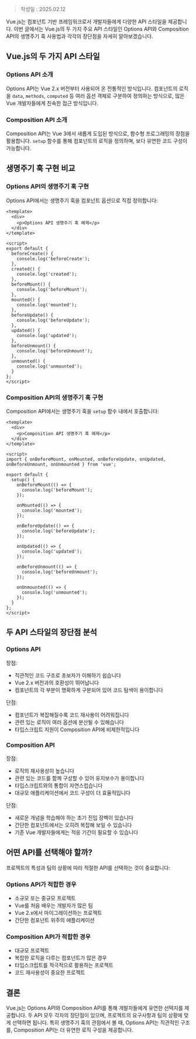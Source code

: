 >작성일 : 2025.02.12

Vue.js는 컴포넌트 기반 프레임워크로서 개발자들에게 다양한 API 스타일을 제공합니다. 이번 글에서는 Vue.js의 두 가지 주요 API 스타일인 Options API와 Composition API의 생명주기 훅 사용법과 각각의 장단점을 자세히 알아보겠습니다.

## Vue.js의 두 가지 API 스타일

### Options API 소개
Options API는 Vue 2.x 버전부터 사용되어 온 전통적인 방식입니다. 컴포넌트의 로직을 `data`, `methods`, `computed` 등 여러 옵션 객체로 구분하여 정의하는 방식으로, 많은 Vue 개발자들에게 친숙한 접근 방식입니다.

### Composition API 소개
Composition API는 Vue 3에서 새롭게 도입된 방식으로, 함수형 프로그래밍의 장점을 활용합니다. `setup` 함수를 통해 컴포넌트의 로직을 정의하며, 보다 유연한 코드 구성이 가능합니다.

## 생명주기 훅 구현 비교

### Options API의 생명주기 훅 구현

Options API에서는 생명주기 훅을 컴포넌트 옵션으로 직접 정의합니다:

```vue
<template>
  <div>
    <p>Options API 생명주기 훅 예제</p>
  </div>
</template>

<script>
export default {
  beforeCreate() {
    console.log('beforeCreate');
  },
  created() {
    console.log('created');
  },
  beforeMount() {
    console.log('beforeMount');
  },
  mounted() {
    console.log('mounted');
  },
  beforeUpdate() {
    console.log('beforeUpdate');
  },
  updated() {
    console.log('updated');
  },
  beforeUnmount() {
    console.log('beforeUnmount');
  },
  unmounted() {
    console.log('unmounted');
  }
};
</script>
```

### Composition API의 생명주기 훅 구현

Composition API에서는 생명주기 훅을 `setup` 함수 내에서 호출합니다:

```vue
<template>
  <div>
    <p>Composition API 생명주기 훅 예제</p>
  </div>
</template>

<script>
import { onBeforeMount, onMounted, onBeforeUpdate, onUpdated, onBeforeUnmount, onUnmounted } from 'vue';

export default {
  setup() {
    onBeforeMount(() => {
      console.log('beforeMount');
    });

    onMounted(() => {
      console.log('mounted');
    });

    onBeforeUpdate(() => {
      console.log('beforeUpdate');
    });

    onUpdated(() => {
      console.log('updated');
    });

    onBeforeUnmount(() => {
      console.log('beforeUnmount');
    });

    onUnmounted(() => {
      console.log('unmounted');
    });
  }
};
</script>
```

## 두 API 스타일의 장단점 분석

### Options API

장점:
- 직관적인 코드 구조로 초보자가 이해하기 쉽습니다
- Vue 2.x 버전과의 호환성이 뛰어납니다
- 컴포넌트의 각 부분이 명확하게 구분되어 있어 코드 탐색이 용이합니다

단점:
- 컴포넌트가 복잡해질수록 코드 재사용이 어려워집니다
- 관련 있는 로직이 여러 옵션에 분산될 수 있해습니다
- 타입스크립트 지원이 Composition API에 비제한적입니다

### Composition API

장점:
- 로직의 재사용성이 높습니다
- 관련 있는 코드를 함께 구성할 수 있어 유지보수가 용이합니다
- 타입스크립트와의 통합이 자연스럽습니다
- 대규모 애플리케이션에서 코드 구성이 더 효율적입니다

단점:
- 새로운 개념을 학습해야 하는 초기 진입 장벽이 있습니다
- 간단한 컴포넌트에서는 오히려 복잡해 보일 수 있습니다
- 기존 Vue 개발자들에게는 적응 기간이 필요할 수 있습니다

## 어떤 API를 선택해야 할까?

프로젝트의 특성과 팀의 상황에 따라 적절한 API를 선택하는 것이 중요합니다:

### Options API가 적합한 경우
- 소규모 또는 중규모 프로젝트
- Vue를 처음 배우는 개발자가 많은 팀
- Vue 2.x에서 마이그레이션하는 프로젝트
- 간단한 컴포넌트 위주의 애플리케이션

### Composition API가 적합한 경우
- 대규모 프로젝트
- 복잡한 로직을 다루는 컴포넌트가 많은 경우
- 타입스크립트를 적극적으로 활용하는 프로젝트
- 코드 재사용성이 중요한 프로젝트

## 결론

Vue.js는 Options API와 Composition API를 통해 개발자들에게 유연한 선택지를 제공합니다. 두 API 모두 각자의 장단점이 있으며, 프로젝트의 요구사항과 팀의 상황에 맞게 선택하면 됩니다. 특히 생명주기 훅의 관점에서 볼 때, Options API는 직관적인 구조를, Composition API는 더 유연한 로직 구성을 제공합니다.